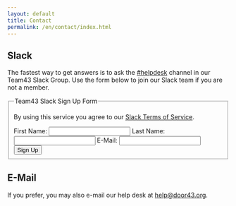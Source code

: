 ```yaml
---
layout: default
title: Contact
permalink: /en/contact/index.html
---
```


## Slack

The fastest way to get answers is to ask the [#helpdesk](https://team43.slack.com/messages/helpdesk/) channel in our Team43 Slack Group.  Use the form below to join our Slack team if you are not a member.

<script type="text/javascript">
  function signUp(f) {

    var url = 'https://aj7l129x3e.execute-api.us-west-2.amazonaws.com/prod/slack_invite';

    $.ajax({
        url: url,
        type: 'GET',
        data: $(f).serialize(),
        dataType: 'jsonp',
        success: function (data, status) {
            if (data['result'] === 'success') {
                alert('An invitation has been sent to your e-mail address');
            }
            else {
                alert('A problem was encountered: ' + data['message'] + '.');
            }
        },
        error: function (xOptions, textStatus) {
            console.log('Error: ' + textStatus);
        }
    });

    return false;
  }
</script>
<form onsubmit="return signUp(this)" action="" method="POST">
    <fieldset id="slack-fields">
        <legend>Team43 Slack Sign Up Form</legend>
        <p>By using this service you agree to our <a href="/en/slack-terms-of-service/">Slack Terms of Service</a>.</p>
        <label for="first_name"><span>First Name: </span><input type="text" name="first_name" id="first_name"></label>
        <label for="last_name"><span>Last Name: </span><input type="text" name="last_name" id="last-name"></label>
        <label for="email"><span>E-Mail: </span><input type="email" name="email" id="email"></label>
        <input type="hidden" name="token" value="IByqnIF8ql+jXkKvvTQZCvc32RH2K2jKxRyy3kKHGrjtj+q9XXFfVGyqWS8lzneylw==">
        <button type="submit">Sign Up</button>
    </fieldset>
</form>

## E-Mail

If you prefer, you may also e-mail our help desk at [help@door43.org][help-mail].

[help-mail]: mailto:help@door43.org "help@door43.org"
